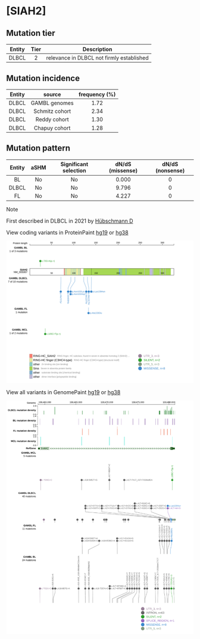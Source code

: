 # [SIAH2]

## Mutation tier

|Entity|Tier|Description                              |
|:------:|:----:|-----------------------------------------|
|DLBCL |2   |relevance in DLBCL not firmly established|
## Mutation incidence

|Entity|source        |frequency (%)|
|:------:|:--------------:|:-------------:|
|DLBCL |GAMBL genomes |1.72         |
|DLBCL |Schmitz cohort|2.34         |
|DLBCL |Reddy cohort  |1.30         |
|DLBCL |Chapuy cohort |1.28         |

## Mutation pattern

|Entity|aSHM|Significant selection|dN/dS (missense)|dN/dS (nonsense)|
|:------:|:----:|:---------------------:|:----------------:|:----------------:|
|BL    |No  |No                   |0.000           |0               |
|DLBCL |No  |No                   |9.796           |0               |
|FL    |No  |No                   |4.227           |0               |


> [!NOTE]
> First described in DLBCL in 2021 by [Hübschmann D](https://pubmed.ncbi.nlm.nih.gov/33953289)


View coding variants in ProteinPaint [hg19](https://www.bcgsc.ca/downloads/morinlab/GAMBL/test/genes/SIAH2_protein.html)  or [hg38](https://www.bcgsc.ca/downloads/morinlab/GAMBL/test/genes/SIAH2_protein_hg38.html)

![image](images/proteinpaint/SIAH2_NM_005067.svg)

View all variants in GenomePaint [hg19](https://www.bcgsc.ca/downloads/morinlab/GAMBL/test/genes/SIAH2.html)  or [hg38](https://www.bcgsc.ca/downloads/morinlab/GAMBL/test/genes/SIAH2_hg38.html)

![image](images/proteinpaint/SIAH2.svg)
